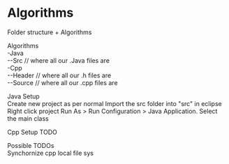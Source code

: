 # Algorithms

Folder structure + Algorithms

Algorithms  
-Java  
--Src // where all our .Java files are  
-Cpp  
--Header // where all our .h files are  
--Source // where all our .cpp files are  
  
  
  
Java Setup  
Create new project as per normal
Import the src folder into "src" in eclipse
Right click project Run As > Run Configuration > Java Application. Select the main class
  
Cpp Setup
TODO
  
Possible TODOs  
Synchornize cpp local file sys

  
  
